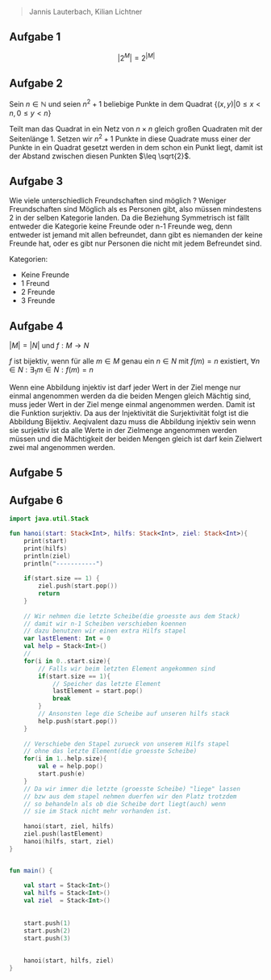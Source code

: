 > Jannis Lauterbach, Kilian Lichtner

## Aufgabe 1




$$|2^M| = 2^{|M|}$$

## Aufgabe 2

Sein $n \in \mathbb N$ und seien $n^2 + 1$ beliebige Punkte in dem Quadrat $\{(x, y) | 0 \leq x < n, 0 \leq y < n\}$

Teilt man das Quadrat in ein Netz von $n\times n$ gleich großen Quadraten mit der Seitenlänge 1. Setzen wir $n^2 + 1$ Punkte in diese Quadrate muss einer der Punkte in ein Quadrat gesetzt werden in dem schon ein Punkt liegt, damit ist der Abstand zwischen diesen Punkten $\leq \sqrt{2}$. 

## Aufgabe 3

Wie viele unterschiedlich Freundschaften sind möglich ? Weniger Freundschaften sind Möglich als es Personen gibt, also müssen mindestens 2 in der selben Kategorie landen. Da die Beziehung Symmetrisch ist fällt entweder die Kategorie keine Freunde oder n-1 Freunde weg, denn entweder ist jemand mit allen befreundet, dann gibt es niemanden der keine Freunde hat, oder es gibt nur Personen die nicht mit jedem Befreundet sind.

Kategorien:
 - Keine Freunde
 - 1 Freund
 - 2 Freunde
 - 3 Freunde


## Aufgabe 4

$|M| = |N|$ und $f: M\to N$

$f$ ist bijektiv, wenn für alle $m \in M$ genau ein $n\in N$ mit $f(m) = n$ existiert, $\forall n\in N: \exists_1 m \in N: f(m) = n$


Wenn eine Abbildung injektiv ist darf jeder Wert in der Ziel menge nur einmal angenommen werden da die beiden Mengen gleich Mächtig sind,
muss jeder Wert in der Ziel menge einmal angenommen werden. Damit ist die Funktion surjektiv. Da aus der Injektivität die Surjektivität folgt ist die Abbildung Bijektiv. Aeqivalent dazu muss die Abbildung injektiv sein wenn  sie surjektiv ist da alle Werte in der Zielmenge angenommen werden müssen und die Mächtigkeit der beiden Mengen gleich ist darf kein Zielwert zwei mal angenommen werden.


## Aufgabe 5


## Aufgabe 6
```kotlin
import java.util.Stack

fun hanoi(start: Stack<Int>, hilfs: Stack<Int>, ziel: Stack<Int>){
    print(start)
    print(hilfs)
    println(ziel)
    println("-----------")
    
    if(start.size == 1) {
    	ziel.push(start.pop())
        return
    }
    
    // Wir nehmen die letzte Scheibe(die groesste aus dem Stack)
    // damit wir n-1 Scheiben verschieben koennen
    // dazu benutzen wir einen extra Hilfs stapel
    var lastElement: Int = 0
    val help = Stack<Int>()
    // 
    for(i in 0..start.size){
        // Falls wir beim letzten Element angekommen sind
        if(start.size == 1){
            // Speicher das letzte Element
            lastElement = start.pop()
            break
        }
        // Ansonsten lege die Scheibe auf unseren hilfs stack
        help.push(start.pop())
    }
    
    // Verschiebe den Stapel zurueck von unserem Hilfs stapel
    // ohne das letzte Element(die groesste Scheibe)
    for(i in 1..help.size){
        val e = help.pop()
        start.push(e)
    }
    // Da wir immer die letzte (groesste Scheibe) "liege" lassen
    // bzw aus dem stapel nehmen duerfen wir den Platz trotzdem
    // so behandeln als ob die Scheibe dort liegt(auch) wenn
    // sie im Stack nicht mehr vorhanden ist.
    
    hanoi(start, ziel, hilfs)
    ziel.push(lastElement)
    hanoi(hilfs, start, ziel)
}


fun main() {
    
    val start = Stack<Int>()
    val hilfs = Stack<Int>()
    val ziel  = Stack<Int>()
    
    
    start.push(1)
    start.push(2)
    start.push(3)
    
    
    hanoi(start, hilfs, ziel)
}
```